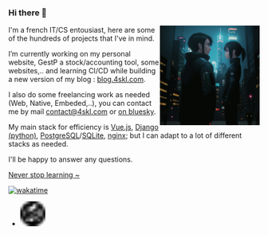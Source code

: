 ### Hi there 👋


<img src="https://github.com/4skl/4skl/blob/99f5342a4a1aac3936baf1f7d5db3c9daf6c119f/GEN.22.BAT.0.P.An%20android%20looking%20a.png" alt="Never stop learning !" width="200" height="200" align="right" />
<p align="left">
I'm a french IT/CS entousiast, here are some of the hundreds of projects that I've in mind.  

I’m currently working on my personal website, GestP a stock/accounting tool, some websites,.. and learning CI/CD while building a new version of my blog : [blog.4skl.com](https://blog.4skl.com). 

I also do some freelancing work as needed (Web, Native, Embeded,..), you can contact me by mail [contact@4skl.com](mailto:contact@4skl.com) or [on bluesky](https://bsky.app/profile/4skl.com).

My main stack for efficiency is [Vue.js](https://vuejs.org/), [Django (python)](https://www.djangoproject.com/), [PostgreSQL](https://www.postgresql.org/)/[SQLite](https://www.sqlite.org/), [nginx](https://www.nginx.com/); but I can adapt to a lot of different stacks as needed.

I'll be happy to answer any questions.
</p>

[Never stop learning \~](https://dontasktoask.com/) 

[![wakatime](https://wakatime.com/badge/user/96a554aa-d3ab-405d-a028-6b42d7f02cf9.svg?style=flat)](https://wakatime.com/@4skl)

- <img src="https://github.com/4skl/4skl/blob/56174e3702afc147225b8b6331bb3678f8cd12b3/favicon.svg" alt="4skl.com logo" width="50" height="50" />
